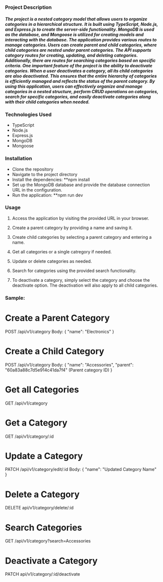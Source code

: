 ### Project Description

##### The project is a nested category model that allows users to organize categories in a hierarchical structure. It is built using TypeScript, Node.js, and Express.js to create the server-side functionality. MongoDB is used as the database, and Mongoose is utilized for creating models and interacting with the database. The application provides various routes to manage categories. Users can create parent and child categories, where child categories are nested under parent categories. The API supports category routes for creating, updating, and deleting categories. Additionally, there are routes for searching categories based on specific criteria. One important feature of the project is the ability to deactivate categories. When a user deactivates a category, all its child categories are also deactivated. This ensures that the entire hierarchy of categories is efficiently managed and reflects the status of the parent category. By using this application, users can effectively organize and manage categories in a nested structure, perform CRUD operations on categories, search for specific categories, and easily deactivate categories along with their child categories when needed.

### Technologies Used

- TypeScript
- Node.js
- Express.js
- MongoDB
- Mongoose

### Installation

- Clone the repository
- Navigate to the project directory
- Install the dependencies: \*\*npm install
- Set up the MongoDB database and provide the database connection URL in the configuration.
- Run the application: \*\*npm run dev

### Usage

1. Access the application by visiting the provided URL in your browser.

2. Create a parent category by providing a name and saving it.

3. Create child categories by selecting a parent category and entering a name.

4. Get all categories or a single catregory if needed.

5. Update or delete categories as needed.

6. Search for categories using the provided search functionality.

7. To deactivate a category, simply select the category and choose the deactivate option. The deactivation will also apply to all child categories.

### Sample:

# Create a Parent Category

POST /api/v1/category
Body:
{
"name": "Electronics"
}

# Create a Child Category

POST /api/v1/category
Body:
{
"name": "Accessories",
"parent": "60a83a88c7d5e914c41da7f4" (Parent category ID)
}

# Get all Categories

GET /api/v1/category

# Get a Category

GET /api/v1/category/:id

# Update a Category

PATCH /api/v1/category/edit/:id
Body:
{
"name": "Updated Category Name"
}

# Delete a Category

DELETE api/v1/category/delete/:id

# Search Categories

GET /api/v1/category?search=Accessories

# Deactivate a Category

PATCH api/v1/category/:id/deactivate
